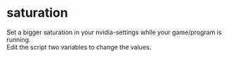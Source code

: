 # saturation
Set a bigger saturation in your nvidia-settings while your game/program is running.  
Edit the script two variables to change the values.
